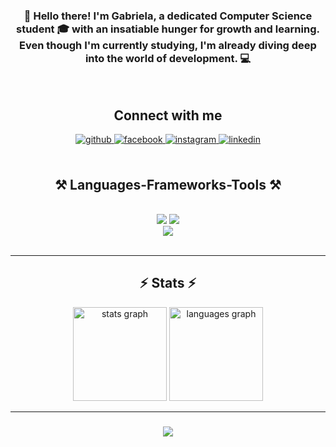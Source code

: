 ### <div align="center">👋 Hello there! I'm Gabriela, a dedicated Computer Science student 🎓 with an insatiable hunger for growth and learning. Even though I'm currently studying, I'm already diving deep into the world of development. 💻</div>  
  
<br/>  


<h2 align="center">Connect with me</h2>
<div align="center">
<a href="https://github.com/gabrielachirila" target="_blank">
<img src=https://img.shields.io/badge/github-%2324292e.svg?&style=for-the-badge&logo=github&logoColor=white alt=github style="margin-bottom: 5px;" />
</a>
<a href="https://www.facebook.com/gaby.chirila.12" target="_blank">
<img src=https://img.shields.io/badge/facebook-%232E87FB.svg?&style=for-the-badge&logo=facebook&logoColor=white alt=facebook style="margin-bottom: 5px;" />
</a>
<a href="https://instagram.com/gabrielaa.chirila" target="_blank">
<img src=https://img.shields.io/badge/instagram-%23000000.svg?&style=for-the-badge&logo=instagram&logoColor=white alt=instagram style="margin-bottom: 5px;" />
</a>
<a href="https://linkedin.com/in/gabrielachirila" target="_blank">
<img src=https://img.shields.io/badge/linkedin-%231E77B5.svg?&style=for-the-badge&logo=linkedin&logoColor=white alt=linkedin style="margin-bottom: 5px;" />
</a>  
</div>  
  

<br/>  


<h2 align="center">⚒️ Languages-Frameworks-Tools ⚒️</h2>
<br/>
<div align="center">
    <img src="https://skillicons.dev/icons?i=vscode,github,react,typescript,npm,html,css,figma,tailwind,vite,bootstrap" />
    <img src="https://skillicons.dev/icons?i=python,javascript,c,cpp,java,php,dotnet,cs,dart" /><br>
    <img src="https://skillicons.dev/icons?i=mysql,postgres,sqlite,latex,postman,pycharm,idea" /><br>
</div>

<br/>
<hr/>

<h2 align="center">⚡ Stats ⚡</h2>
<div align="center">
  <img src="https://github-readme-stats.vercel.app/api?username=gabrielachirila&hide_title=false&hide_rank=false&show_icons=true&include_all_commits=true&count_private=true&disable_animations=false&theme=dracula&locale=en&hide_border=false&order=1" height="150" alt="stats graph"  />
  <img src="https://github-readme-stats.vercel.app/api/top-langs?username=gabrielachirila&locale=en&hide_title=false&layout=compact&card_width=320&langs_count=5&theme=dracula&hide_border=false&order=2" height="150" alt="languages graph"  />
</div>

<hr/>

###

<div align="center">
  <img src="https://profile-counter.glitch.me/gabrielachirila/count.svg?"  />
</div>

###
